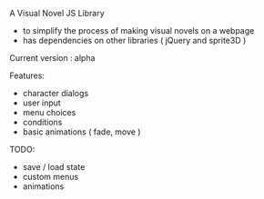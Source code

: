 A Visual Novel JS Library

- to simplify the process of making visual novels on a webpage
- has dependencies on other libraries ( jQuery and sprite3D )

Current version : alpha

Features:
- character dialogs
- user input
- menu choices
- conditions
- basic animations ( fade, move )

TODO:
- save / load state
- custom menus
- animations
